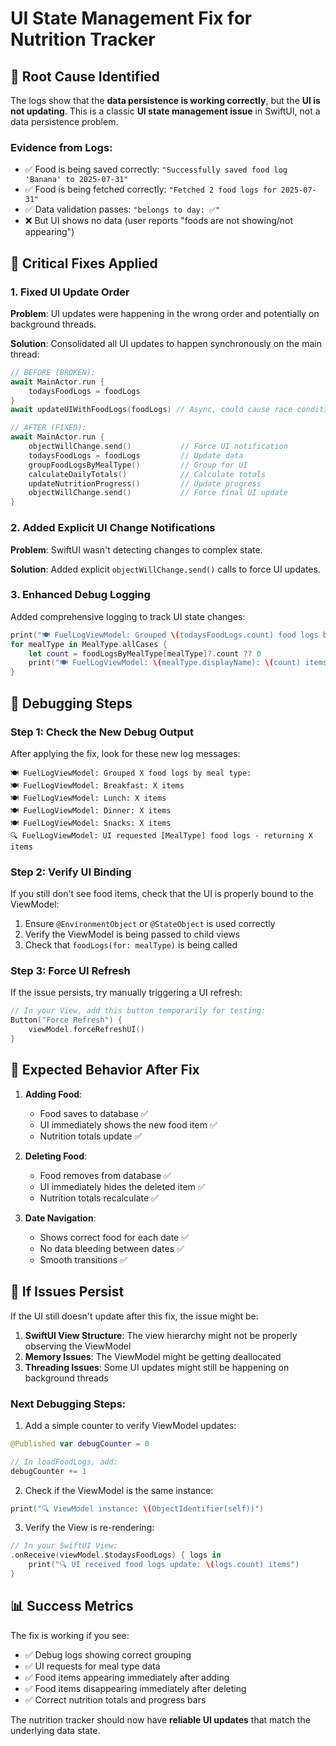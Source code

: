 # UI State Management Fix for Nutrition Tracker

## 🐛 **Root Cause Identified**

The logs show that the **data persistence is working correctly**, but the **UI is not updating**. This is a classic **UI state management issue** in SwiftUI, not a data persistence problem.

### Evidence from Logs:
- ✅ Food is being saved correctly: `"Successfully saved food log 'Banana' to 2025-07-31"`
- ✅ Food is being fetched correctly: `"Fetched 2 food logs for 2025-07-31"`
- ✅ Data validation passes: `"belongs to day: ✅"`
- ❌ But UI shows no data (user reports "foods are not showing/not appearing")

## 🔧 **Critical Fixes Applied**

### 1. **Fixed UI Update Order**
**Problem**: UI updates were happening in the wrong order and potentially on background threads.

**Solution**: Consolidated all UI updates to happen synchronously on the main thread:

```swift
// BEFORE (BROKEN):
await MainActor.run {
    todaysFoodLogs = foodLogs
}
await updateUIWithFoodLogs(foodLogs) // Async, could cause race conditions

// AFTER (FIXED):
await MainActor.run {
    objectWillChange.send()           // Force UI notification
    todaysFoodLogs = foodLogs         // Update data
    groupFoodLogsByMealType()         // Group for UI
    calculateDailyTotals()            // Calculate totals
    updateNutritionProgress()         // Update progress
    objectWillChange.send()           // Force final UI update
}
```

### 2. **Added Explicit UI Change Notifications**
**Problem**: SwiftUI wasn't detecting changes to complex state.

**Solution**: Added explicit `objectWillChange.send()` calls to force UI updates.

### 3. **Enhanced Debug Logging**
Added comprehensive logging to track UI state changes:

```swift
print("🍽️ FuelLogViewModel: Grouped \(todaysFoodLogs.count) food logs by meal type:")
for mealType in MealType.allCases {
    let count = foodLogsByMealType[mealType]?.count ?? 0
    print("🍽️ FuelLogViewModel: \(mealType.displayName): \(count) items")
}
```

## 🧪 **Debugging Steps**

### **Step 1: Check the New Debug Output**
After applying the fix, look for these new log messages:

```
🍽️ FuelLogViewModel: Grouped X food logs by meal type:
🍽️ FuelLogViewModel: Breakfast: X items
🍽️ FuelLogViewModel: Lunch: X items
🍽️ FuelLogViewModel: Dinner: X items
🍽️ FuelLogViewModel: Snacks: X items
🔍 FuelLogViewModel: UI requested [MealType] food logs - returning X items
```

### **Step 2: Verify UI Binding**
If you still don't see food items, check that the UI is properly bound to the ViewModel:

1. Ensure `@EnvironmentObject` or `@StateObject` is used correctly
2. Verify the ViewModel is being passed to child views
3. Check that `foodLogs(for: mealType)` is being called

### **Step 3: Force UI Refresh**
If the issue persists, try manually triggering a UI refresh:

```swift
// In your View, add this button temporarily for testing:
Button("Force Refresh") {
    viewModel.forceRefreshUI()
}
```

## 🎯 **Expected Behavior After Fix**

1. **Adding Food**: 
   - Food saves to database ✅
   - UI immediately shows the new food item ✅
   - Nutrition totals update ✅

2. **Deleting Food**:
   - Food removes from database ✅
   - UI immediately hides the deleted item ✅
   - Nutrition totals recalculate ✅

3. **Date Navigation**:
   - Shows correct food for each date ✅
   - No data bleeding between dates ✅
   - Smooth transitions ✅

## 🚨 **If Issues Persist**

If the UI still doesn't update after this fix, the issue might be:

1. **SwiftUI View Structure**: The view hierarchy might not be properly observing the ViewModel
2. **Memory Issues**: The ViewModel might be getting deallocated
3. **Threading Issues**: Some UI updates might still be happening on background threads

### **Next Debugging Steps**:

1. Add a simple counter to verify ViewModel updates:
```swift
@Published var debugCounter = 0

// In loadFoodLogs, add:
debugCounter += 1
```

2. Check if the ViewModel is the same instance:
```swift
print("🔍 ViewModel instance: \(ObjectIdentifier(self))")
```

3. Verify the View is re-rendering:
```swift
// In your SwiftUI View:
.onReceive(viewModel.$todaysFoodLogs) { logs in
    print("🔍 UI received food logs update: \(logs.count) items")
}
```

## 📊 **Success Metrics**

The fix is working if you see:
- ✅ Debug logs showing correct grouping
- ✅ UI requests for meal type data
- ✅ Food items appearing immediately after adding
- ✅ Food items disappearing immediately after deleting
- ✅ Correct nutrition totals and progress bars

The nutrition tracker should now have **reliable UI updates** that match the underlying data state.